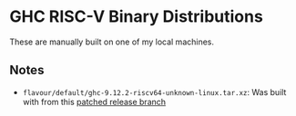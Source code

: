 # GHC RISC-V Binary Distributions

These are manually built on one of my local machines.

## Notes

- `flavour/default/ghc-9.12.2-riscv64-unknown-linux.tar.xz`: Was built with
  from this [patched release
  branch](https://gitlab.haskell.org/ghc/ghc/-/commits/wip/supersven/ghc-9.12.2-release+jumptable-fix)
